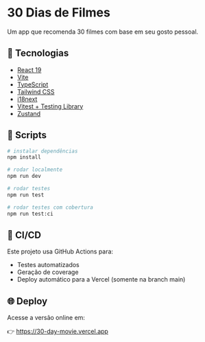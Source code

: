 # 30 Dias de Filmes
Um app que recomenda 30 filmes com base em seu gosto pessoal.

## 🚀 Tecnologias
- [React 19](https://react.dev)
- [Vite](https://vitejs.dev)
- [TypeScript](https://www.typescriptlang.org)
- [Tailwind CSS](https://tailwindcss.com)
- [i18next](https://www.i18next.com/)
- [Vitest + Testing Library](https://vitest.dev)
- [Zustand](https://zustand-demo.pmnd.rs/)

## 🔧 Scripts
```bash
# instalar dependências
npm install

# rodar localmente
npm run dev

# rodar testes
npm run test

# rodar testes com cobertura
npm run test:ci
```

## 🧪 CI/CD
Este projeto usa GitHub Actions para:

- Testes automatizados
- Geração de coverage
- Deploy automático para a Vercel (somente na branch main)

## 🌐 Deploy
Acesse a versão online em:

👉 https://30-day-movie.vercel.app
